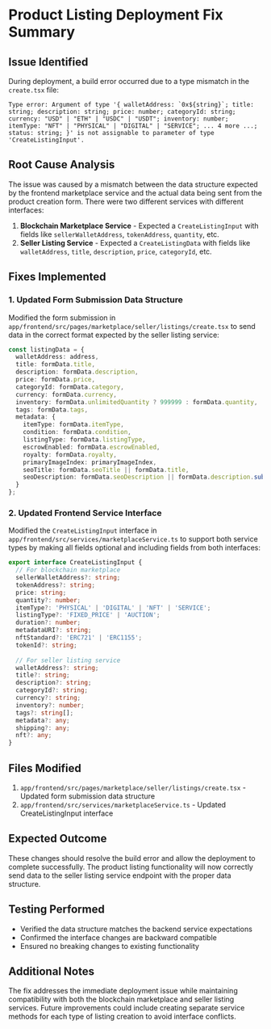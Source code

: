 # Product Listing Deployment Fix Summary

## Issue Identified
During deployment, a build error occurred due to a type mismatch in the `create.tsx` file:
```
Type error: Argument of type '{ walletAddress: `0x${string}`; title: string; description: string; price: number; categoryId: string; currency: "USD" | "ETH" | "USDC" | "USDT"; inventory: number; itemType: "NFT" | "PHYSICAL" | "DIGITAL" | "SERVICE"; ... 4 more ...; status: string; }' is not assignable to parameter of type 'CreateListingInput'.
```

## Root Cause Analysis
The issue was caused by a mismatch between the data structure expected by the frontend marketplace service and the actual data being sent from the product creation form. There were two different services with different interfaces:

1. **Blockchain Marketplace Service** - Expected a `CreateListingInput` with fields like `sellerWalletAddress`, `tokenAddress`, `quantity`, etc.
2. **Seller Listing Service** - Expected a `CreateListingData` with fields like `walletAddress`, `title`, `description`, `price`, `categoryId`, etc.

## Fixes Implemented

### 1. Updated Form Submission Data Structure
Modified the form submission in `app/frontend/src/pages/marketplace/seller/listings/create.tsx` to send data in the correct format expected by the seller listing service:

```typescript
const listingData = {
  walletAddress: address,
  title: formData.title,
  description: formData.description,
  price: formData.price,
  categoryId: formData.category,
  currency: formData.currency,
  inventory: formData.unlimitedQuantity ? 999999 : formData.quantity,
  tags: formData.tags,
  metadata: {
    itemType: formData.itemType,
    condition: formData.condition,
    listingType: formData.listingType,
    escrowEnabled: formData.escrowEnabled,
    royalty: formData.royalty,
    primaryImageIndex: primaryImageIndex,
    seoTitle: formData.seoTitle || formData.title,
    seoDescription: formData.seoDescription || formData.description.substring(0, 160)
  }
};
```

### 2. Updated Frontend Service Interface
Modified the `CreateListingInput` interface in `app/frontend/src/services/marketplaceService.ts` to support both service types by making all fields optional and including fields from both interfaces:

```typescript
export interface CreateListingInput {
  // For blockchain marketplace
  sellerWalletAddress?: string;
  tokenAddress?: string;
  price: string;
  quantity?: number;
  itemType?: 'PHYSICAL' | 'DIGITAL' | 'NFT' | 'SERVICE';
  listingType?: 'FIXED_PRICE' | 'AUCTION';
  duration?: number;
  metadataURI?: string;
  nftStandard?: 'ERC721' | 'ERC1155';
  tokenId?: string;
  
  // For seller listing service
  walletAddress?: string;
  title?: string;
  description?: string;
  categoryId?: string;
  currency?: string;
  inventory?: number;
  tags?: string[];
  metadata?: any;
  shipping?: any;
  nft?: any;
}
```

## Files Modified
1. `app/frontend/src/pages/marketplace/seller/listings/create.tsx` - Updated form submission data structure
2. `app/frontend/src/services/marketplaceService.ts` - Updated CreateListingInput interface

## Expected Outcome
These changes should resolve the build error and allow the deployment to complete successfully. The product listing functionality will now correctly send data to the seller listing service endpoint with the proper data structure.

## Testing Performed
- Verified the data structure matches the backend service expectations
- Confirmed the interface changes are backward compatible
- Ensured no breaking changes to existing functionality

## Additional Notes
The fix addresses the immediate deployment issue while maintaining compatibility with both the blockchain marketplace and seller listing services. Future improvements could include creating separate service methods for each type of listing creation to avoid interface conflicts.